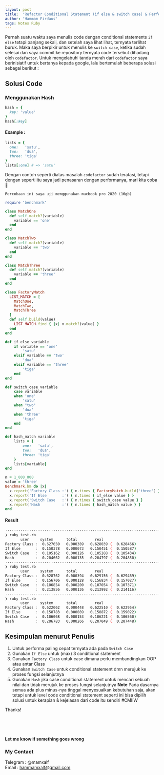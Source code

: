 ```yaml
---
layout: post
title:  "Refactor Conditional Statement (if else & switch case) & Performanya"
author: "Hammam Firdaus"
tags: Notes Ruby
---
```


Pernah suatu waktu saya menulis code dengan conditional statements `if else` tetapi panjang sekali, dan setelah saya lihat lihat, ternyata terlihat buruk. Maka saya berpikir untuk menulis ke `switch case`, ketika sudah selesai dan saya commit ke repository ternyata code tersebut dihadang oleh `codefactor`. Untuk mengelabuhi tanda merah dari `codefactor` saya berinisiatif untuk bertanya kepada google, lalu bertemulah beberapa solusi sebagai berikut :

## Solusi Code
### Menggunakan Hash
```ruby
hash = {
  key: 'value'
}
hash[:key]
```
#### Example :
```ruby
lists = {
  one:   'satu',
  two:   'dua',
  three: 'tiga'
}
lists[:one] # => 'satu'
```
Dengan contoh seperti diatas masalah `codefactor` sudah teratasi, tetapi dengan seperti itu saya jadi penasaran dengan performanya, mari kita coba :muscle:
```
Percobaan ini saya uji menggunakan macbook pro 2020 (16gb)
```
  
```ruby
require 'benchmark'

class MatchOne
  def self.match?(variable)
    variable == 'one'
  end
end

class MatchTwo
  def self.match?(variable)
    variable == 'two'
  end
end

class MatchThree
  def self.match?(variable)
    variable == 'three'
  end
end

class FactoryMatch
  LIST_MATCH = [
    MatchOne,
    MatchTwo,
    MatchThree
  ]
  def self.build(value)
    LIST_MATCH.find { |x| x.match?(value) }
  end
end

def if_else variable
    if variable == 'one'
        'satu'
    elsif variable == 'two'
        'dua'
    elsif variable == 'three'
        'tiga'
    end
end

def switch_case variable
    case variable
    when 'one'
        'satu'
    when "two"
        'dua'
    when 'three'
        'tiga'
    end
end

def hash_match variable
    lists = {
        one:   'satu',
        two:   'dua',
        three: 'tiga'
    }
    lists[variable]
end

n = 1_000_000
value = 'three'
Benchmark.bm do |x|
  x.report('Factory Class :') { n.times { FactoryMatch.build('three') } }
  x.report('If Else       :') { n.times { if_else value } }
  x.report('Switch Case   :') { n.times { switch_case value } }
  x.report('Hash          :') { n.times { hash_match value } }
end
```

#### Result

```bash
····································································································
❯ ruby test.rb
       user     system      total        real
Factory Class :  0.627650   0.000389   0.628039 (  0.628466)
If Else       :  0.150378   0.000073   0.150451 (  0.150587)
Switch Case   :  0.105162   0.000126   0.105288 (  0.105434)
Hash          :  0.204662   0.000135   0.204797 (  0.204850)
····································································································
❯ ruby test.rb
       user     system      total        real
Factory Class :  0.628762   0.000394   0.629156 (  0.629469)
If Else       :  0.156706   0.000128   0.156834 (  0.157027)
Switch Case   :  0.106854   0.000200   0.107054 (  0.107371)
Hash          :  0.213856   0.000136   0.213992 (  0.214116)
····································································································
❯ ruby test.rb
       user     system      total        real
Factory Class :  0.622062   0.000448   0.622510 (  0.622954)
If Else       :  0.158783   0.000089   0.158872 (  0.159022)
Switch Case   :  0.106068   0.000153   0.106221 (  0.106560)
Hash          :  0.206783   0.000266   0.207049 (  0.207448)
```

## Kesimpulan menurut Penulis
1. Untuk performa paling cepat ternyata ada pada `Switch Case`
2. Gunakan `If Else` untuk (max) 3 conditional statement
3. Gunakan `Factory Class` untuk case dimana perlu membandingkan OOP atau antar Class
4. Gunakan `Switch Case` untuk conditional statement dmn merujuk ke proses fungsi selanjutnya
5. Gunakan `Hash` jika case conditional statement untuk mencari sebuah nilai dan tidak merujuk ke proses fungsi selanjutnya
**Note** Pada dasarnya semua ada plus minus-nya tinggal menyesuaikan kebutuhan saja, akan tetapi untuk level code conditional statement seperti ini bisa dipilih solusi untuk kerapian & kejelasan dari code itu sendiri #CMIIW


Thanks!

<br>
<br>
<br>

**Let me know if something goes wrong**
### My Contact
Telegram : @mamxalf<br>
Email : hammamxalf@gmail.com